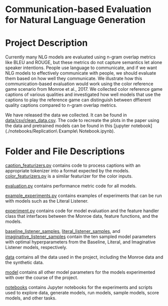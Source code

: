 # Communication-based Evaluation for Natural Language Generation

# Project Description 
Currently many NLG models are evaluated using n-gram overlap metrics like BLEU and ROUGE, but these metrics do not capture semantics let alone speaker intentions. People use language to communicate, and if we want NLG models to effectively communicate with people, we should evaluate them based on how well they communicate. We illustrate how this communication-based evaluation would work using the color reference game scenario from Monroe et al., 2017. We collected color reference game captions of various qualities and investigated how well models that use the captions to play the reference game can distinguish between dffierent quality captions compared to n-gram overlap metrics.

We have released the data we collected. It can be found in [data/csv/clean_data.csv](./data/csv/clean_data.csv). The code to recreate the plots in the paper using the data and pretrained models can be found in this [jupyter notebook](./notebooks/Replication\ Example\ Notebook.ipynb).

# Folder and File Descriptions
[caption_featurizers.py](./caption_featurizers.py) contains code to process captions with an appropriate tokenizer into a format expected by the models. [color_featurizers.py](./color_featurizers.py) is a similar featurizer for the color inputs.

[evaluation.py](./evaluation.py) contains performance metric code for all models.

[example_experiments.py](./example_experiments) contains examples of experiments that can be run with models such as the Literal Listener.

[experiment.py](./experiment.py) contains code for model evaluation and the feature handler class that interfaces between the Monroe data, feature functions, and the models.

[baseline_listener_samples](./baseline_listener_samples/), [literal_listener_samples](./literal_listener_samples/), and [imaginative_listener_samples](./imaginative_listener_samples/) contain the ten sampled model parameters with optimal hyperparameters from the Baseline, Literal, and Imaginative Listener models, respectively.

[data](./data/) contains all the data used in the project, including the Monroe data and the synthetic data.

[model](./model/) contains all other model parameters for the models experimented with over the course of the project.

[notebooks](./notebooks/) contains Jupyter notebooks for the experiments and scripts used to explore data, generate models, run models, sample models, score models, and other tasks.


